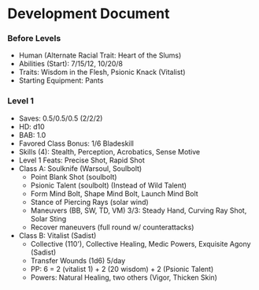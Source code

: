 # Development Document

### Before Levels
* Human (Alternate Racial Trait: Heart of the Slums)
* Abilities (Start): 7/15/12, 10/20/8
* Traits: Wisdom in the Flesh, Psionic Knack (Vitalist)
* Starting Equipment: Pants

### Level 1
* Saves: 0.5/0.5/0.5 (2/2/2)
* HD: d10
* BAB: 1.0
* Favored Class Bonus: 1/6 Bladeskill
* Skills (4): Stealth, Perception, Acrobatics, Sense Motive
* Level 1 Feats: Precise Shot, Rapid Shot
* Class A: Soulknife (Warsoul, Soulbolt)
  - Point Blank Shot (soulbolt)
  - Psionic Talent (soulbolt) (Instead of Wild Talent)
  - Form Mind Bolt, Shape Mind Bolt, Launch Mind Bolt
  - Stance of Piercing Rays (solar wind)
  - Maneuvers (BB, SW, TD, VM) 3/3: Steady Hand, Curving Ray Shot, Solar Sting
  - Recover maneuvers (full round w/ counterattacks)
* Class B: Vitalist (Sadist)
  - Collective (110'), Collective Healing, Medic Powers, Exquisite Agony (Sadist)
  - Transfer Wounds (1d6) 5/day
  - PP: 6 = 2 (vitalist 1) + 2 (20 wisdom) + 2 (Psionic Talent)
  - Powers: Natural Healing, two others (Vigor, Thicken Skin)

